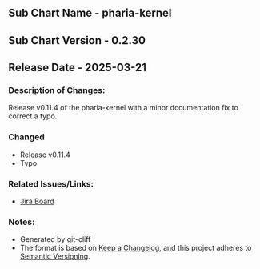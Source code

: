 ## Sub Chart Name - pharia-kernel
## Sub Chart Version - 0.2.30
## Release Date - 2025-03-21

### Description of Changes:

Release v0.11.4 of the pharia-kernel with a minor documentation fix to correct a typo.

### Changed

- Release v0.11.4
- Typo

### Related Issues/Links:
- [Jira Board](https://aleph-alpha.atlassian.net/jira/software/projects/PK/boards/160)

### Notes:
- Generated by git-cliff
- The format is based on [Keep a Changelog](https://keepachangelog.com/en/1.0.0/),
and this project adheres to [Semantic Versioning](https://semver.org/spec/v2.0.0.html).
